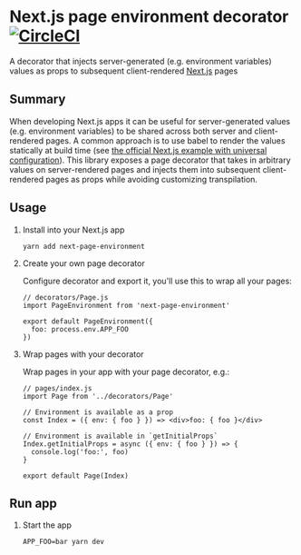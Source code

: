 # Next.js page environment decorator [![CircleCI](https://circleci.com/gh/possibilities/next-page-environment.svg?style=svg)](https://circleci.com/gh/possibilities/next-page-environment)

A decorator that injects server-generated (e.g. environment variables) values as props to subsequent client-rendered [Next.js](https://github.com/zeit/next.js) pages

## Summary

When developing Next.js apps it can be useful for server-generated values (e.g. environment variables) to be shared across both server and client-rendered pages. A common approach is to use babel to render the values statically at build time (see [the official Next.js example with universal configuration](https://github.com/zeit/next.js/tree/master/examples/with-universal-configuration)). This library exposes a page decorator that takes in arbitrary values on server-rendered pages and injects them into subsequent client-rendered pages as props while avoiding customizing transpilation.

## Usage

1. Install into your Next.js app

    ```
    yarn add next-page-environment
    ```

1. Create your own page decorator

    Configure decorator and export it, you'll use this to wrap all your pages:

    ```
    // decorators/Page.js
    import PageEnvironment from 'next-page-environment'

    export default PageEnvironment({
      foo: process.env.APP_FOO
    })
    ```

1. Wrap pages with your decorator

    Wrap pages in your app with your page decorator, e.g.:

    ```
    // pages/index.js
    import Page from '../decorators/Page'

    // Environment is available as a prop
    const Index = ({ env: { foo } }) => <div>foo: { foo }</div>

    // Environment is available in `getInitialProps`
    Index.getInitialProps = async ({ env: { foo } }) => {
      console.log('foo:', foo)
    }

    export default Page(Index)
    ```

## Run app

1. Start the app

    ```
    APP_FOO=bar yarn dev
    ```
